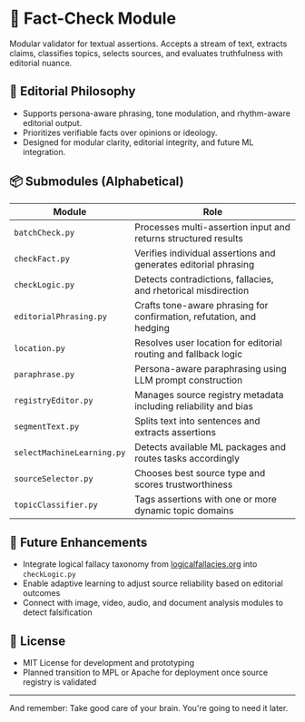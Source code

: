 # 🧠 Fact-Check Module

Modular validator for textual assertions. Accepts a stream of text, extracts claims, classifies topics, selects sources, and evaluates truthfulness with editorial nuance.

## 🎯 Editorial Philosophy

- Supports persona-aware phrasing, tone modulation, and rhythm-aware editorial output.
- Prioritizes verifiable facts over opinions or ideology.
- Designed for modular clarity, editorial integrity, and future ML integration.

## 📦 Submodules (Alphabetical)

| Module | Role |
|--------|------|
| `batchCheck.py` | Processes multi-assertion input and returns structured results |
| `checkFact.py` | Verifies individual assertions and generates editorial phrasing |
| `checkLogic.py` | Detects contradictions, fallacies, and rhetorical misdirection |
| `editorialPhrasing.py` | Crafts tone-aware phrasing for confirmation, refutation, and hedging |
| `location.py` | Resolves user location for editorial routing and fallback logic |
| `paraphrase.py` | Persona-aware paraphrasing using LLM prompt construction |
| `registryEditor.py` | Manages source registry metadata including reliability and bias |
| `segmentText.py` | Splits text into sentences and extracts assertions |
| `selectMachineLearning.py` | Detects available ML packages and routes tasks accordingly |
| `sourceSelector.py` | Chooses best source type and scores trustworthiness |
| `topicClassifier.py` | Tags assertions with one or more dynamic topic domains |

## 🔮 Future Enhancements

- Integrate logical fallacy taxonomy from [logicalfallacies.org](https://logicalfallacies.org) into `checkLogic.py`
- Enable adaptive learning to adjust source reliability based on editorial outcomes
- Connect with image, video, audio, and document analysis modules to detect falsification

## 📜 License

- MIT License for development and prototyping
- Planned transition to MPL or Apache for deployment once source registry is validated

---

And remember: Take good care of your brain. You're going to need it later.
